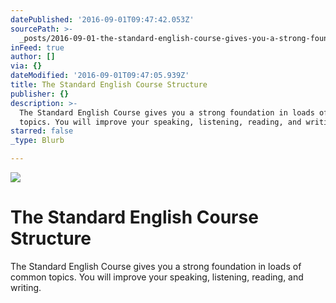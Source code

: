 ```yaml
---
datePublished: '2016-09-01T09:47:42.053Z'
sourcePath: >-
  _posts/2016-09-01-the-standard-english-course-gives-you-a-strong-foundation-in.md
inFeed: true
author: []
via: {}
dateModified: '2016-09-01T09:47:05.939Z'
title: The Standard English Course Structure
publisher: {}
description: >-
  The Standard English Course gives you a strong foundation in loads of common
  topics. You will improve your speaking, listening, reading, and writing.
starred: false
_type: Blurb

---
```

![](https://the-grid-user-content.s3-us-west-2.amazonaws.com/1d1d9e0b-2909-4ffb-88ab-e229601b37bd.png)

# The Standard English Course Structure

The Standard English Course gives you a strong foundation in loads of common topics. You will improve your speaking, listening, reading, and writing.
